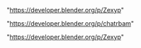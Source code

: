 "https://developer.blender.org/p/Zexyp"

 
"https://developer.blender.org/p/chatrbam"


"https://developer.blender.org/p/Zexyp"


 
